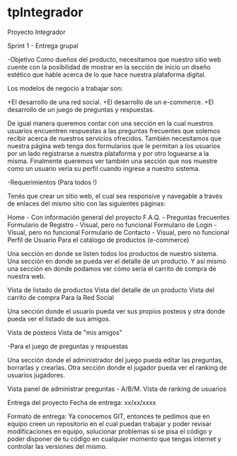 # tpIntegrador
Proyecto Integrador

Sprint 1 - Entrega grupal

-Objetivo
Como dueños del producto, necesitamos que nuestro sitio web cuente con la posibilidad de mostrar en la sección de inicio un diseño estético que hable acerca de lo que hace nuestra plataforma digital.

  Los modelos de negocio a trabajar son:

  +El desarrollo de una red social.
  +El desarrollo de un e-commerce.
  +El desarrollo de un juego de preguntas y respuestas.
  
De igual manera queremos  contar con una sección en la cual nuestros usuarios encuentren respuestas a las preguntas frecuentes que solemos recibir acerca de nuestros servicios ofrecidos.
También necesitamos que nuestra página web tenga dos formularios que le permitan a los usuarios por un lado registrarse a nuestra plataforma y por otro loguearse a la misma.
Finalmente queremos ver también una sección que nos muestre como un usuario vería su perfil cuando ingrese a nuestro sistema.


-Requerimientos (Para todos !)

Tenés que crear un sitio web, el cual sea responsive y navegable a través de enlaces del mismo sitio con las siguientes páginas:

Home - Con información general del proyecto
F.A.Q. - Preguntas frecuentes
Formulario de Registro - Visual, pero no funcional
Formulario de Login - Visual, pero no funcional
Formulario de Contacto - Visual, pero no funcional
Perfil de Usuario
Para el catálogo de productos (e-commerce)

Una sección en donde se listen todos los productos de nuestro sistema. Una sección en donde se pueda ver el detalle de un producto. Y así mismo una sección en donde podamos ver cómo sería el carrito de compra de nuestra web.

Vista de listado de productos
Vista del detalle de un producto
Vista del carrito de compra
Para la Red Social

Una sección donde el usuario pueda ver sus propios posteos y otra donde pueda ver el listado de sus amigos.

Vista de posteos
Vista de "mis amigos"


-Para el juego de preguntas y respuestas

Una sección donde el administrador del juego pueda editar las preguntas, borrarlas y crearlas. Otra sección donde el jugador pueda ver el ranking de usuarios jugadores.

Vista panel de administrar preguntas - A/B/M.
Vista de ranking de usuarios

Entrega del proyecto
Fecha de entrega: xx/xx/xxxx

Formato de entrega:  Ya conocemos GIT, entonces te pedimos que en equipo creen un repositorio en el cual puedan trabajar y poder revisar modificaciones en equipo, solucionar problemas si se pisa el código y poder disponer de tu código en cualquier momento que tengas internet y controlar las versiones del mismo.

